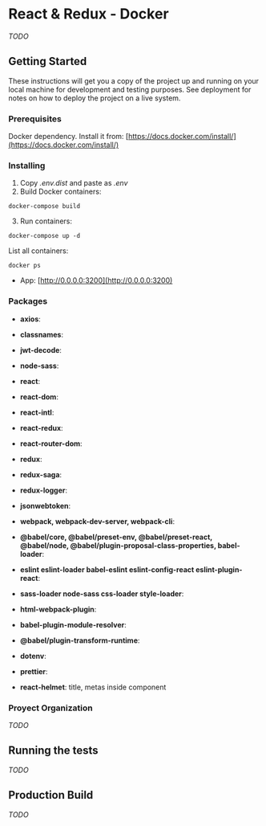# React & Redux - Docker

*TODO*

## Getting Started

These instructions will get you a copy of the project up and running on your local machine for development and testing purposes. See deployment for notes on how to deploy the project on a live system.

### Prerequisites

Docker dependency. Install it from: [https://docs.docker.com/install/](https://docs.docker.com/install/)

### Installing

1. Copy *.env.dist* and paste as *.env*
2. Build Docker containers:
```
docker-compose build
```
3. Run containers:
```
docker-compose up -d
```

List all containers:
```
docker ps
```

- App: [http://0.0.0.0:3200](http://0.0.0.0:3200)

### Packages

- **axios**: 
- **classnames**: 
- **jwt-decode**: 
- **node-sass**: 
- **react**: 
- **react-dom**: 
- **react-intl**: 
- **react-redux**: 
- **react-router-dom**: 
- **redux**: 
- **redux-saga**: 
- **redux-logger**: 
- **jsonwebtoken**: 

- **webpack, webpack-dev-server, webpack-cli**:
- **@babel/core, @babel/preset-env, @babel/preset-react, @babel/node, @babel/plugin-proposal-class-properties, babel-loader**:
- **eslint eslint-loader babel-eslint eslint-config-react eslint-plugin-react**: 
- **sass-loader node-sass css-loader style-loader**:
- **html-webpack-plugin**:
- **babel-plugin-module-resolver**:
- **@babel/plugin-transform-runtime**:
- **dotenv**:
- **prettier**:
- **react-helmet**: title, metas inside component

### Proyect Organization

*TODO*

## Running the tests

*TODO*

## Production Build

*TODO*